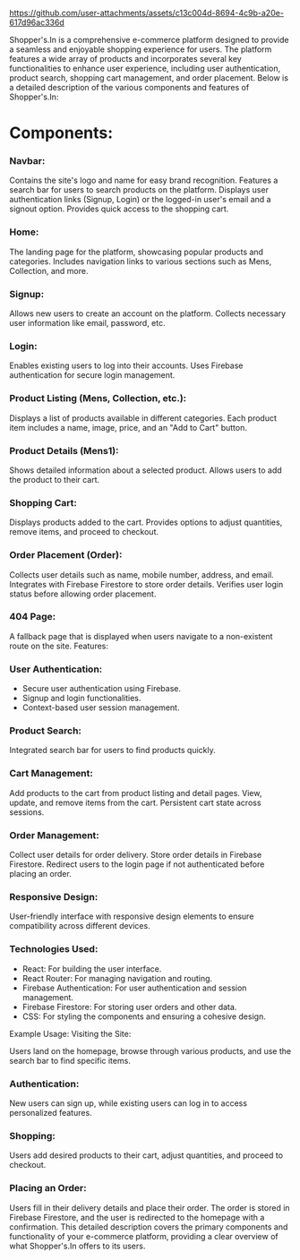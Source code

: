 


https://github.com/user-attachments/assets/c13c004d-8694-4c9b-a20e-617d96ac336d




Shopper's.In is a comprehensive e-commerce platform designed to provide a seamless and enjoyable shopping experience for users. The platform features a wide array of products and incorporates several key functionalities to enhance user experience, including user authentication, product search, shopping cart management, and order placement. Below is a detailed description of the various components and features of Shopper's.In:

<h1>Components:</h1>
<h3>Navbar:</h3>

Contains the site's logo and name for easy brand recognition.
Features a search bar for users to search products on the platform.
Displays user authentication links (Signup, Login) or the logged-in user's email and a signout option.
Provides quick access to the shopping cart.
<h3> Home:</h3>

The landing page for the platform, showcasing popular products and categories.
Includes navigation links to various sections such as Mens, Collection, and more.
<h3>Signup:</h3>

Allows new users to create an account on the platform.
Collects necessary user information like email, password, etc.
<h3>Login:</h3>

Enables existing users to log into their accounts.
Uses Firebase authentication for secure login management.
<h3>Product Listing (Mens, Collection, etc.):</h3>

Displays a list of products available in different categories.
Each product item includes a name, image, price, and an "Add to Cart" button.
<h3>Product Details (Mens1):</h3>

Shows detailed information about a selected product.
Allows users to add the product to their cart.
<h3>Shopping Cart:</h3>

Displays products added to the cart.
Provides options to adjust quantities, remove items, and proceed to checkout.
<h3>Order Placement (Order):</h3>

Collects user details such as name, mobile number, address, and email.
Integrates with Firebase Firestore to store order details.
Verifies user login status before allowing order placement.
<h3>404 Page:</h3>

A fallback page that is displayed when users navigate to a non-existent route on the site.
Features:
<h3>User Authentication:</h3>
<ul>
  <li>Secure user authentication using Firebase.</li>
  <li>Signup and login functionalities.</li>
<li>Context-based user session management.</li>
</ul>


<h3>Product Search:</h3>

Integrated search bar for users to find products quickly.
<h3>Cart Management:</h3>

Add products to the cart from product listing and detail pages.
View, update, and remove items from the cart.
Persistent cart state across sessions.
<h3>Order Management:</h3>

Collect user details for order delivery.
Store order details in Firebase Firestore.
Redirect users to the login page if not authenticated before placing an order.
<h3>Responsive Design:</h3>

User-friendly interface with responsive design elements to ensure compatibility across different devices.
<h3>Technologies Used:</h3>
<ul>
  <li>React: For building the user interface.</li>
  <li>React Router: For managing navigation and routing.</li>
  <li>Firebase Authentication: For user authentication and session management.</li>
  <li>Firebase Firestore: For storing user orders and other data.</li>
  <li>CSS: For styling the components and ensuring a cohesive design.</li>

</ul>






Example Usage:
Visiting the Site:

Users land on the homepage, browse through various products, and use the search bar to find specific items.
<h3>Authentication:</h3>

New users can sign up, while existing users can log in to access personalized features.
<h3>Shopping:</h3>

Users add desired products to their cart, adjust quantities, and proceed to checkout.
<h3>Placing an Order:</h3>

Users fill in their delivery details and place their order. The order is stored in Firebase Firestore, and the user is redirected to the homepage with a confirmation.
This detailed description covers the primary components and functionality of your e-commerce platform, providing a clear overview of what Shopper's.In offers to its users.
